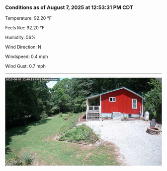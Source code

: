 ### Conditions as of August 7, 2025 at 12:53:31 PM CDT 

Temperature: 92.20 &deg;F

Feels like: 92.20 &deg;F

Humidity: 56%

Wind Direction: N

Windspeed: 0.4 mph

Wind Gust: 0.7 mph

---

<img src="./images/latest.jpeg"/>


